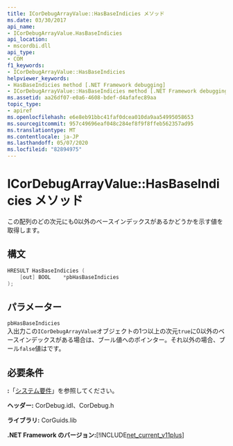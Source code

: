 ```yaml
---
title: ICorDebugArrayValue::HasBaseIndicies メソッド
ms.date: 03/30/2017
api_name:
- ICorDebugArrayValue.HasBaseIndicies
api_location:
- mscordbi.dll
api_type:
- COM
f1_keywords:
- ICorDebugArrayValue::HasBaseIndicies
helpviewer_keywords:
- HasBaseIndicies method [.NET Framework debugging]
- ICorDebugArrayValue::HasBaseIndicies method [.NET Framework debugging]
ms.assetid: aa26df07-e0a6-4608-bdef-d4afafec89aa
topic_type:
- apiref
ms.openlocfilehash: e6e8eb91bbc41faf0dcea010da9aa54995058653
ms.sourcegitcommit: 957c49696eaf048c284ef8f9f8ffeb562357ad95
ms.translationtype: MT
ms.contentlocale: ja-JP
ms.lasthandoff: 05/07/2020
ms.locfileid: "82894975"
---
```

# <a name="icordebugarrayvaluehasbaseindicies-method"></a>ICorDebugArrayValue::HasBaseIndicies メソッド
この配列のどの次元にも0以外のベースインデックスがあるかどうかを示す値を取得します。  
  
## <a name="syntax"></a>構文  
  
```cpp  
HRESULT HasBaseIndicies (  
    [out] BOOL    *pbHasBaseIndicies  
);  
```  
  
## <a name="parameters"></a>パラメーター  
 `pbHasBaseIndicies`  
 入出力この`ICorDebugArrayValue`オブジェクトの1つ以上の次元`true`に0以外のベースインデックスがある場合は、ブール値へのポインター。それ以外の場合、ブール`false`値はです。  
  
## <a name="requirements"></a>必要条件  
 **:**「[システム要件](../../get-started/system-requirements.md)」を参照してください。  
  
 **ヘッダー:** CorDebug.idl、CorDebug.h  
  
 **ライブラリ:** CorGuids.lib  
  
 **.NET Framework のバージョン:**[!INCLUDE[net_current_v11plus](../../../../includes/net-current-v11plus-md.md)]
